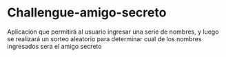 # Challengue-amigo-secreto
Aplicación que permitirá al usuario ingresar una serie de nombres, y luego se realizará un sorteo aleatorio para determinar cual de los nombres ingresados sera el amigo secreto
